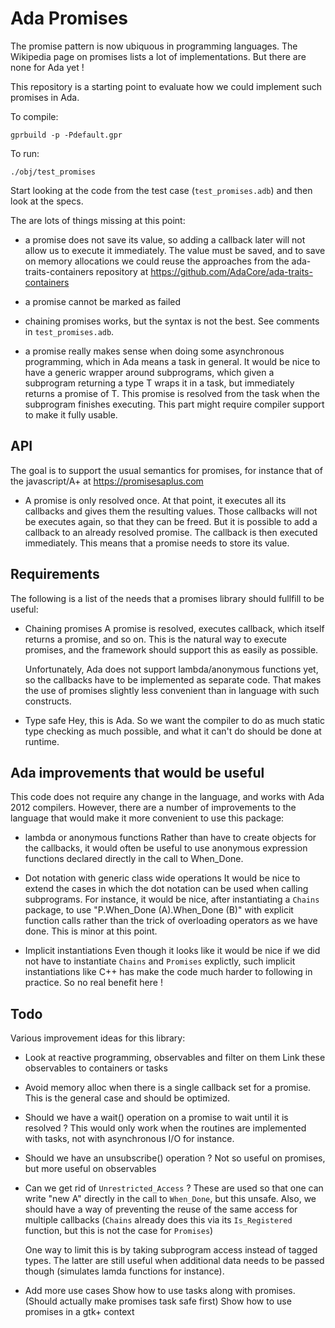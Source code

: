 
Ada Promises
============

The promise pattern is now ubiquous in programming languages.
The Wikipedia page on promises lists a lot of implementations.
But there are none for Ada yet !

This repository is a starting point to evaluate how we could
implement such promises in Ada.

To compile:

    gprbuild -p -Pdefault.gpr

To run:

    ./obj/test_promises

Start looking at the code from the test case (`test_promises.adb`)
and then look at the specs.

The are lots of things missing at this point:

   - a promise does not save its value, so adding a callback later
     will not allow us to execute it immediately. The value must be
     saved, and to save on memory allocations we could reuse the
     approaches from the ada-traits-containers repository at
     https://github.com/AdaCore/ada-traits-containers

   - a promise cannot be marked as failed

   - chaining promises works, but the syntax is not the best.
     See comments in `test_promises.adb`.

   - a promise really makes sense when doing some asynchronous
     programming, which in Ada means a task in general. It would
     be nice to have a generic wrapper around subprograms, which
     given a subprogram returning a type T wraps it in a task,
     but immediately returns a promise of T. This promise is
     resolved from the task when the subprogram finishes executing.
     This part might require compiler support to make it fully
     usable.

API
---

The goal is to support the usual semantics for promises, for instance
that of the javascript/A+ at https://promisesaplus.com

   - A promise is only resolved once.
     At that point, it executes all its callbacks and gives them the
     resulting values. Those callbacks will not be executes again,
     so that they can be freed.
     But it is possible to add a callback to an already resolved
     promise. The callback is then executed immediately. This means that
     a promise needs to store its value.

Requirements
------------

The following is a list of the needs that a promises library should
fullfill to be useful:

   - Chaining promises
     A promise is resolved, executes callback, which itself returns
     a promise, and so on. This is the natural way to execute promises,
     and the framework should support this as easily as possible.

     Unfortunately, Ada does not support lambda/anonymous functions yet,
     so the callbacks have to be implemented as separate code. That makes
     the use of promises slightly less convenient than in language with
     such constructs.

   - Type safe
     Hey, this is Ada. So we want the compiler to do as much static type
     checking as much possible, and what it can't do should be done at
     runtime.

Ada improvements that would be useful
-------------------------------------

This code does not require any change in the language, and works with
Ada 2012 compilers.
However, there are a number of improvements to the language that would
make it more convenient to use this package:

   - lambda or anonymous functions
     Rather than have to create objects for the callbacks, it would often
     be useful to use anonymous expression functions declared directly
     in the call to When_Done.

   - Dot notation with generic class wide operations
     It would be nice to extend the cases in which the dot notation can be
     used when calling subprograms. For instance, it would be nice, after
     instantiating a `Chains` package, to use "P.When_Done (A).When_Done (B)"
     with explicit function calls rather than the trick of overloading
     operators as we have done.
     This is minor at this point.

   - Implicit instantiations
     Even though it looks like it would be nice if we did not have to
     instantiate `Chains` and `Promises` explictly, such implicit
     instantiations like C++ has make the code much harder to following
     in practice. So no real benefit here !

Todo
----

Various improvement ideas for this library:

   - Look at reactive programming, observables and filter on them
     Link these observables to containers or tasks

   - Avoid memory alloc when there is a single callback set for a
     promise. This is the general case and should be optimized.

   - Should we have a wait() operation on a promise to wait until it is
     resolved ? This would only work when the routines are implemented
     with tasks, not with asynchronous I/O for instance.

   - Should we have an unsubscribe() operation ?
     Not so useful on promises, but more useful on observables

   - Can we get rid of `Unrestricted_Access` ?
     These are used so that one can write "new A" directly in the call
     to `When_Done`, but this unsafe.
     Also, we should have a way of preventing the reuse of the same access
     for multiple callbacks (`Chains` already does this via its
     `Is_Registered` function, but this is not the case for `Promises`)

     One way to limit this is by taking subprogram access instead of
     tagged types. The latter are still useful when additional data needs
     to be passed though (simulates lamda functions for instance).

   - Add more use cases
     Show how to use tasks along with promises.
        (Should actually make promises task safe first)
     Show how to use promises in a gtk+ context
